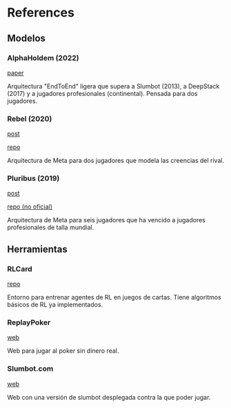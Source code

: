 # References

## Modelos

### AlphaHoldem (2022)
[paper](https://ojs.aaai.org/index.php/AAAI/article/view/20394/20153)

Arquitectura "EndToEnd" ligera que supera a Slumbot (2013), a DeepStack (2017) y a jugadores profesionales (continental). Pensada para dos jugadores.

### Rebel (2020)
[post](https://ai.facebook.com/blog/rebel-a-general-game-playing-ai-bot-that-excels-at-poker-and-more/)

[repo](https://github.com/facebookresearch/rebel)

Arquitectura de Meta para dos jugadores que modela las creencias del rival.

### Pluribus (2019)
[post](https://ai.facebook.com/blog/pluribus-first-ai-to-beat-pros-in-6-player-poker/)

[repo (no oficial)](https://github.com/fedden/poker_ai)

Arquitectura de Meta para seis jugadores que ha vencido a jugadores profesionales de talla mundial.


## Herramientas

### RLCard
[repo](https://github.com/datamllab/rlcard)

Entorno para entrenar agentes de RL en juegos de cartas. Tiene algoritmos básicos de RL ya implementados.

### ReplayPoker
[web](https://replaypoker.com)

Web para jugar al poker sin dinero real.

### Slumbot.com
[web](https://slumbot.com/)

Web con una versión de slumbot desplegada contra la que poder jugar.
